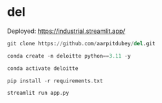 # del

Deployed: https://industrial.streamlit.app/

```python
git clone https://github.com/aarpitdubey/del.git
```

```python
conda create -n deloitte python==3.11 -y
```

```python
conda activate deloitte
```

```python
pip install -r requirements.txt
```

```python
streamlit run app.py
```
